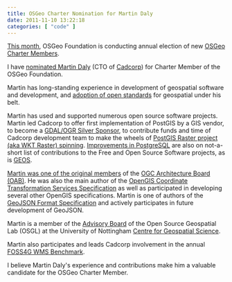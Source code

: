 ```yaml
---
title: OSGeo Charter Nomination for Martin Daly
date: 2011-11-10 13:22:18
categories: [ "code" ]
---
```


[This month](http://www.osgeo.org/node/1244), OSGeo Foundation is conducting annual election of new [OSGeo Charter Members](http://www.osgeo.org/charter_members).

I have [nominated Martin Daly](http://lists.osgeo.org/pipermail/discuss/2011-November/009641.html) (CTO of [Cadcorp](http://www.cadcorp.com)) for Charter Member of the OSGeo Foundation.

Martin has long-standing experience in development of geospatial software and development, and [adoption of open standards](http://blog.cleverelephant.ca/2009/03/cadcorp.html) for geospatial under his belt.

Martin has used and supported numerous open source software projects. Martin led Cadcorp to offer first implementation of PostGIS by a GIS vendor, to become a [GDAL/OGR Silver Sponsor](http://www.cadcorp.com/press_releases/2007_pr2.htm), to contribute funds and time of Cadcorp development team to make the wheels of [PostGIS Raster project (aka WKT Raster) spinning](http://trac.osgeo.org/postgis/wiki/WKTRaster/PlanningAndFunding). [Improvements in PostgreSQL](http://blog.cleverelephant.ca/2005/10/concurrency-for-postgis.html) are also on not-a-short list of contributions to the Free and Open Source Software projects, as is [GEOS](http://trac.osgeo.org/geos/).

[Martin was one of the original members](http://www.cadcorp.com/about_us_ogc/cadcorp_and_the_ogc.htm) of the [OGC Architecture Board (OAB)](http://www.opengeospatial.org/projects/groups/oab). He was also the main author of the [OpenGIS Coordinate Transformation Services Specification](http://www.opengeospatial.org/standards/ct) as well as participated in developing several other OpenGIS specifications. Martin is one of authors of the [GeoJSON Format Specification](http://geojson.org/geojson-spec.html) and actively participates in future development of GeoJSON.

Martin is a member of the [Advisory Board](http://wiki.osgeo.org/wiki/University_of_Nottingham_Centre_for_Geospatial_Science) of the Open Source Geospatial Lab (OSGL) at the University of Nottingham [Centre for Geospatial Science](http://www.nottingham.ac.uk/cgs/research/researchareas/opensourcegeospatialresearch.aspx).

Martin also participates and leads Cadcorp involvement in the annual [FOSS4G WMS Benchmark](http://wiki.osgeo.org/wiki/Benchmarking_2010).

I believe Martin Daly's experience and contributions make him a valuable candidate for the OSGeo Charter Member.
